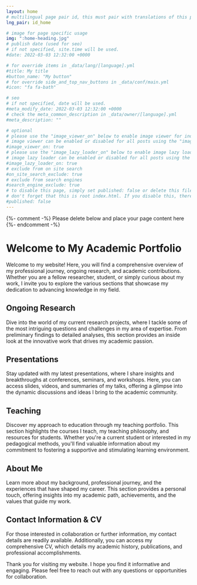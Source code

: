 ```yaml
---
layout: home
# multilingual page pair id, this must pair with translations of this page. (This name must be unique)
lng_pair: id_home

# image for page specific usage
img: ":home-heading.jpg"
# publish date (used for seo)
# if not specified, site.time will be used.
#date: 2022-03-03 12:32:00 +0000

# for override items in _data/lang/[language].yml
#title: My title
#button_name: "My button"
# for override side_and_top_nav_buttons in _data/conf/main.yml
#icon: "fa fa-bath"

# seo
# if not specified, date will be used.
#meta_modify_date: 2022-03-03 12:32:00 +0000
# check the meta_common_description in _data/owner/[language].yml
#meta_description: ""

# optional
# please use the "image_viewer_on" below to enable image viewer for individual pages or posts (_posts/ or [language]/_posts folders).
# image viewer can be enabled or disabled for all posts using the "image_viewer_posts: true" setting in _data/conf/main.yml.
#image_viewer_on: true
# please use the "image_lazy_loader_on" below to enable image lazy loader for individual pages or posts (_posts/ or [language]/_posts folders).
# image lazy loader can be enabled or disabled for all posts using the "image_lazy_loader_posts: true" setting in _data/conf/main.yml.
#image_lazy_loader_on: true
# exclude from on site search
#on_site_search_exclude: true
# exclude from search engines
#search_engine_exclude: true
# to disable this page, simply set published: false or delete this file
# don't forget that this is root index.html. If you disable this, there will be no index.html page to open
#published: false
---
```


{%- comment -%} Please delete below and place your page content here {%- endcomment -%}

<!-- Add your content below -->

# Welcome to My Academic Portfolio

Welcome to my website! Here, you will find a comprehensive overview of my professional journey, ongoing research, and academic contributions. Whether you are a fellow researcher, student, or simply curious about my work, I invite you to explore the various sections that showcase my dedication to advancing knowledge in my field.

## Ongoing Research
Dive into the world of my current research projects, where I tackle some of the most intriguing questions and challenges in my area of expertise. From preliminary findings to detailed analyses, this section provides an inside look at the innovative work that drives my academic passion.

## Presentations
Stay updated with my latest presentations, where I share insights and breakthroughs at conferences, seminars, and workshops. Here, you can access slides, videos, and summaries of my talks, offering a glimpse into the dynamic discussions and ideas I bring to the academic community.

## Teaching
Discover my approach to education through my teaching portfolio. This section highlights the courses I teach, my teaching philosophy, and resources for students. Whether you're a current student or interested in my pedagogical methods, you'll find valuable information about my commitment to fostering a supportive and stimulating learning environment.

## About Me
Learn more about my background, professional journey, and the experiences that have shaped my career. This section provides a personal touch, offering insights into my academic path, achievements, and the values that guide my work.

## Contact Information & CV
For those interested in collaboration or further information, my contact details are readily available. Additionally, you can access my comprehensive CV, which details my academic history, publications, and professional accomplishments.

Thank you for visiting my website. I hope you find it informative and engaging. Please feel free to reach out with any questions or opportunities for collaboration.